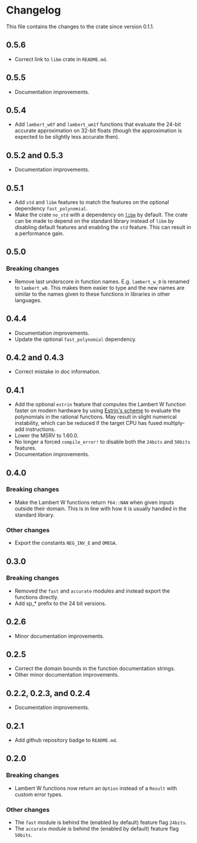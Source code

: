 # Changelog

This file contains the changes to the crate since version 0.1.1.

## 0.5.6

- Correct link to `libm` crate in `README.md`.

## 0.5.5

- Documentation improvements.

## 0.5.4

- Add `lambert_w0f` and `lambert_wm1f` functions that evaluate the 24-bit accurate
 approximation on 32-bit floats (though the approximation is expected to be
 slightly less accurate then).

## 0.5.2 and 0.5.3

- Documentation improvements.

## 0.5.1

- Add `std` and `libm` features to match the features on the optional
 dependency `fast_polynomial`.
- Make the crate `no_std` with a dependency on [`libm`](https://crates.io/crates/libm)
 by default. The crate can be made to depend on the standard library instead of
 `libm` by disabling default features and enabling the `std` feature. This can
 result in a performance gain.

## 0.5.0

### Breaking changes

- Remove last underscore in function names. E.g. `lambert_w_0` is renamed to `lambert_w0`.
 This makes them easier to type and the new names are similar to the names given
 to these functions in libraries in other languages.

## 0.4.4

- Documentation improvements.
- Update the optional `fast_polynomial` dependency.

## 0.4.2 and 0.4.3

- Correct mistake in doc information.

## 0.4.1

- Add the optional `estrin` feature that computes the Lambert W function faster
 on modern hardware by using [Estrin's scheme](https://en.wikipedia.org/wiki/Estrin's_scheme)
 to evaluate the polynomials in the rational functions.
 May result in slight numerical instability, which can be reduced if the target
 CPU has fused multiply-add instructions.
- Lower the MSRV to 1.60.0.
- No longer a forced `compile_error!` to disable both the `24bits` and `50bits` features.
- Documentation improvements.

## 0.4.0

### Breaking changes

- Make the Lambert W functions return `f64::NAN` when given inputs outside their
 domain. This is in line with how it is usually handled in the standard library.

### Other changes

- Export the constants `NEG_INV_E` and `OMEGA`.

## 0.3.0

### Breaking changes

- Removed the `fast` and `accurate` modules and instead export the functions directly.
- Add sp_* prefix to the 24 bit versions.

## 0.2.6

- Minor documentation improvements.

## 0.2.5

- Correct the domain bounds in the function documentation strings.
- Other minor documentation improvements.

## 0.2.2, 0.2.3, and 0.2.4

- Documentation improvements.

## 0.2.1

- Add github repository badge to `README.md`.

## 0.2.0

### Breaking changes

- Lambert W functions now return an `Option` instead of a `Result`
 with custom error types.

### Other changes

- The `fast` module is behind the (enabled by default) feature flag `24bits`.
- The `accurate` module is behind the (enabled by default) feature flag `50bits`.

